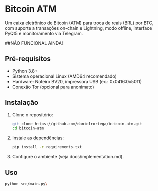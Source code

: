 # Bitcoin ATM

Um caixa eletrônico de Bitcoin (ATM) para troca de reais (BRL) por BTC, com suporte a transações on-chain e Lightning, modo offline, interface PyQt5 e monitoramento via Telegram.

##NÃO FUNCIONAL AINDA!

## Pré-requisitos
- Python 3.8+
- Sistema operacional Linux (AMD64 recomendado)
- Hardware: Noteiro BV20, impressora USB (ex.: 0x0416:0x5011)
- Conexão Tor (opcional para anonimato)

## Instalação
1. Clone o repositório:
   ```bash
   git clone https://github.com/danielrortega/bitcoin-atm.git
   cd bitcoin-atm
2. Instale as dependências:

   ```bash
   pip install -r requirements.txt

3. Configure o ambiente (veja docs/implementation.md).

## Uso
  
   ```bash
   python src/main.py\
